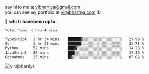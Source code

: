 say hi to me at [vlbhartiya@gmail.com](mailto:vlbhartiya@gmail.com) :)<br/>
you can see my portfolio at [virajbhartiya.com](https://virajbhartiya.com) :D<br/>


🚀 **what i have been up to:**

<!--START_SECTION:waka-->

```txt
Total Time: 6 hrs 4 mins

TypeScript   1 hr 34 mins    ██████▒░░░░░░░░░░░░░░░░░░   25.99 %
Go           1 hr 26 mins    ██████░░░░░░░░░░░░░░░░░░░   23.75 %
Python       52 mins         ███▓░░░░░░░░░░░░░░░░░░░░░   14.28 %
JavaScript   45 mins         ███░░░░░░░░░░░░░░░░░░░░░░   12.46 %
CocoaPods    25 mins         █▓░░░░░░░░░░░░░░░░░░░░░░░   07.02 %
```

<!--END_SECTION:waka-->

<p align="left"> <img src="https://komarev.com/ghpvc/?username=virajbhartiya&color=blue" alt="virajbhartiya" /> </p>
